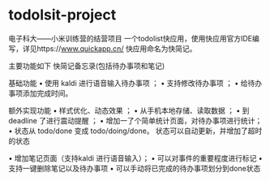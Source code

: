 # todolsit-project
电子科大——小米训练营的结营项目
一个todolist快应用，使用快应用官方IDE编写，详见https://www.quickapp.cn/
快应用命名为快简记。

主要功能如下
快简记备忘录(包括待办事项和笔记)

基础功能
• 使用 kaldi 进行语音输入待办事项 ；
• 支持修改待办事项 ；
• 给待办事项添加完成时间。

额外实现功能
• 样式优化、动态效果 ； 
• 从手机本地存储、读取数据 ；
• 到 deadline 了进行震动提醒 ；
• 增加一了个简单统计页面，对待办事项进行统计；
• 状态从 todo/done 变成 todo/doing/done。
状态可以自动更新，并增加了超时的状态

• 增加笔记页面（支持kaldi 进行语音输入）；
• 可以对事件的重要程度进行标记
• 支持一键删除笔记以及待办事项
• 可以手动将已完成的待办事项划分到done状态

